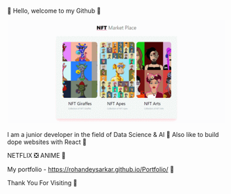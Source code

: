 👋 Hello, welcome to my Github 🦊

![](https://github.com/RohanDeySarkar/RohanDeySarkar/blob/main/projects.gif?raw=true)

I am a junior developer in the field of Data Science & AI 🎯
Also like to build dope websites with React 🌈

NETFLIX ❎ ANIME 💜

My portfolio - https://rohandeysarkar.github.io/Portfolio/ 🚀

Thank You For Visiting 🤩
